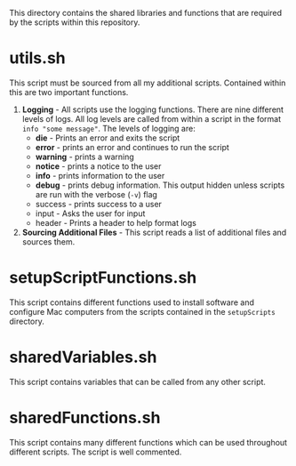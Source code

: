 This directory contains the shared libraries and functions that are required by the scripts within this repository.

# utils.sh
This script must be sourced from all my additional scripts.  Contained within this are two important functions.  

1. **Logging** -  All scripts use the logging functions.  There are nine different levels of logs.  All log levels are called from within a script in the format `info "some message"`.  The levels of logging are:
	* **die** - Prints an error and exits the script 
	* **error** - prints an error and continues to run the script
	* **warning** - prints a warning
	* **notice** - prints a notice to the user
	* **info** - prints information to the user
	* **debug** - prints debug information.  This output hidden unless scripts are run with the verbose (`-v`) flag
	* success - prints success to a user
	* input - Asks the user for input
	* header - Prints a header to help format logs
2. **Sourcing Additional Files** - This script reads a list of additional files and sources them.

# setupScriptFunctions.sh
This script contains different functions used to install software and configure Mac computers from the scripts contained in the `setupScripts` directory.

# sharedVariables.sh
This script contains variables that can be called from any other script.

# sharedFunctions.sh
This script contains many different functions which can be used throughout different scripts.  The script is well commented.



